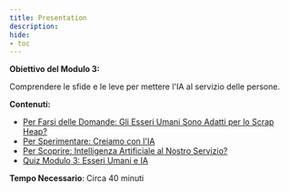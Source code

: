 ```yaml
---
title: Presentation
description:
hide:
- toc
---
```



**Obiettivo del Modulo 3:**

Comprendere le sfide e le leve per mettere l'IA al servizio delle persone.

**Contenuti:**

*   [Per Farsi delle Domande: Gli Esseri Umani Sono Adatti per lo Scrap Heap?](../3-1-to-question-are-humans-fit-for-the-scrap-heap/3-1-0-are-humans-fit-for-the-scrap-heap.md)
*   [Per Sperimentare: Creiamo con l'IA](../3-2-to-experiment-lets-create-with-ai/3-2-0-lets-create-with-ai.md)
*   [Per Scoprire: Intelligenza Artificiale al Nostro Servizio?](../3-3-to-discover-artificial-intelligence-at-our-service/3-3-0-artificial-intelligence-at-our-service.md)
*   [Quiz Modulo 3: Esseri Umani e IA](../3-4-quiz-module-3/3-4-0-quiz-3-humans-and-ai.md)

**Tempo Necessario**: Circa 40 minuti
